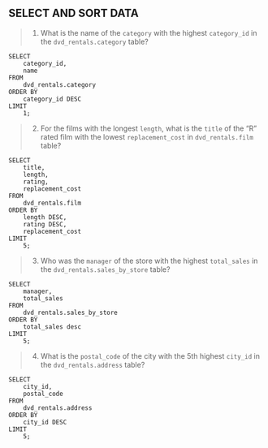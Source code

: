 ## SELECT AND SORT DATA

> 1. What is the name of the `category` with the highest `category_id` in the `dvd_rentals.category` table?
```postgresql
SELECT 
    category_id,
    name
FROM
    dvd_rentals.category
ORDER BY 
    category_id DESC
LIMIT
    1;
```

> 2. For the films with the longest `length`, what is the `title` of the “R” rated film with the lowest `replacement_cost` in `dvd_rentals.film` table?
```postgresql
SELECT
    title,
    length,
    rating,
    replacement_cost
FROM
    dvd_rentals.film
ORDER BY
    length DESC,
    rating DESC,
    replacement_cost
LIMIT
    5;
```

> 3. Who was the `manager` of the store with the highest `total_sales` in the `dvd_rentals.sales_by_store` table?
````postgresql
SELECT
    manager,
    total_sales
FROM
    dvd_rentals.sales_by_store
ORDER BY
    total_sales desc
LIMIT
    5;
````

> 4. What is the `postal_code` of the city with the 5th highest `city_id` in the `dvd_rentals.address` table?
```postgresql
SELECT
    city_id,
    postal_code
FROM
    dvd_rentals.address
ORDER BY
    city_id DESC
LIMIT
    5;

```